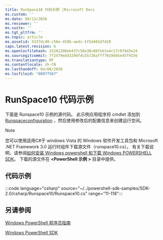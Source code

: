 ```yaml
---
title: RunSpace10 代码示例 |Microsoft Docs
ms.custom: ''
ms.date: 09/13/2016
ms.reviewer: ''
ms.suite: ''
ms.tgt_pltfrm: ''
ms.topic: article
ms.assetid: 5337dc40-c56e-458b-aedc-5f5d401dfd28
caps.latest.revision: 6
ms.openlocfilehash: 25201200eb437c58a38c88feb1e4c17c974d3e24
ms.sourcegitcommit: 7f2479edd329dfdc55726afff7019d45e45f9156
ms.translationtype: MT
ms.contentlocale: zh-CN
ms.lasthandoff: 04/08/2020
ms.locfileid: "80977567"
---
```

# <a name="runspace10-code-sample"></a>RunSpace10 代码示例

下面是 Runspace10 示例的源代码。 此示例应用程序将 cmdlet 添加到[Runspaceconfiguration](/dotnet/api/System.Management.Automation.Runspaces.RunspaceConfiguration) ，然后使用修改后的配置信息来创建运行空间。

> [!NOTE]
> 您可以使用适用C#于 windows Vista 的 Windows 软件开发工具包和 Microsoft .NET Framework 3.0 运行时组件下载源文件（runspace10.cs）。 有关下载说明，请参阅[如何安装 Windows powershell 和下载 Windows POWERSHELL SDK](/powershell/scripting/developer/installing-the-windows-powershell-sdk)。
> 下载的源文件在 **\<PowerShell 示例 >** 目录中提供。

## <a name="code-sample"></a>代码示例

:::code language="csharp" source="~/../powershell-sdk-samples/SDK-2.0/csharp/Runspace10/Runspace10.cs" range="11-118":::

## <a name="see-also"></a>另请参阅

[Windows PowerShell 程序员指南](./windows-powershell-programmer-s-guide.md)

[Windows PowerShell SDK](../windows-powershell-reference.md)

